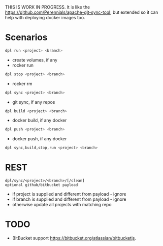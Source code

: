 THIS IS WORK IN PROGRESS. It is like the
<https://github.com/Perennials/apache-git-sync-tool>, but extended so it can
help with deploying docker images too.


Scenarios
=========


```sh
dpl run <project> <branch>
```
- create volumes, if any
- rocker run


```sh
dpl stop <project> <branch>
```
- rocker rm


```sh
dpl sync <project> <branch>
```
- git sync, if any repos


```sh
dpl build <project> <branch>
```
- docker build, if any docker


```sh
dpl push <project> <branch>
```
- docker push, if any docker


```sh
dpl sync,build,stop,run <project> <branch>
```


REST
====

```
dpl/sync/<project>/<branch>/[/clean]
optional github/bitbucket payload
```
- if project is supplied and different from payload - ignore
- if branch is supplied and different from payload - ignore
- otherwise update all projects with matching repo


TODO
====

- BitBucket support <https://bitbucket.org/atlassian/bitbucketjs>.